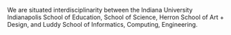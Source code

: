 <!-- Ai -->
<!-- Do not remove any tags, just edit the text in between -->

<p>
We are situated interdisciplinarity between the Indiana University Indianapolis School of Education, School of Science, Herron School of Art + Design, and Luddy School of Informatics, Computing, Engineering.
</p>
<!--<p>
In our work we incorporate Critical Race Theory, Intersectionality, and Queer Theory as well as learnings from social justice activism and organizing spaces to study and design interactive technologies and games to empower and uplift people of color. We primarily use qualitative and design research methods to curate counternarratives and create counterspaces.
</p>-->

